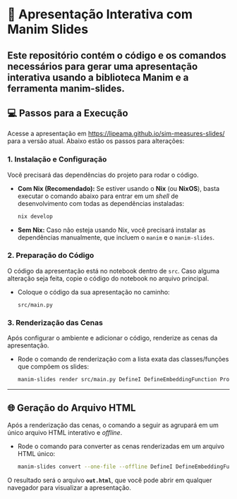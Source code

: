 # 🚀 Apresentação Interativa com Manim Slides

Este repositório contém o código e os comandos necessários para gerar uma apresentação interativa usando a biblioteca **Manim** e a ferramenta **manim-slides**.
---

## 💻 Passos para a Execução

Acesse a apresentação em https://lipeama.github.io/sim-measures-slides/ para a versão atual. Abaixo estão os passos para alterações:

### 1. Instalação e Configuração

Você precisará das dependências do projeto para rodar o código.

* **Com Nix (Recomendado):**
    Se estiver usando o **Nix** (ou **NixOS**), basta executar o comando abaixo para entrar em um *shell* de desenvolvimento com todas as dependências instaladas:
    ```bash
    nix develop
    ```

* **Sem Nix:**
    Caso não esteja usando Nix, você precisará instalar as dependências manualmente, que incluem o `manim` e o `manim-slides`.

### 2. Preparação do Código

O código da apresentação está no notebook dentro de `src`. Caso alguma alteração seja feita, copie o código do notebook no arquivo principal.

* Coloque o código da sua apresentação no caminho:
    ```
    src/main.py
    ```

### 3. Renderização das Cenas

Após configurar o ambiente e adicionar o código, renderize as cenas da apresentação.

* Rode o comando de renderização com a lista exata das classes/funções que compõem os slides:

    ```bash
    manim-slides render src/main.py DefineI DefineEmbeddingFunction Proposition ProofA1 ProofA2 ProofA3 ProofA4 SimilarityMeasureDef Proposition3 ProofS1 ProofS2 ProofS3 DefineIVFSEmbedding IVFSSimilarityMeasure ObjectSimilarityProposition ProofP1IVFS ProofP2IVFS ProofP3IVFS ProofP4IVFS HierarchicalClusteringAlgorithm ExampleWalkthrough ExampleWalkthroughPart2
    ```

---

## 🌐 Geração do Arquivo HTML

Após a renderização das cenas, o comando a seguir as agrupará em um único arquivo HTML interativo e *offline*.

* Rode o comando para converter as cenas renderizadas em um arquivo HTML único:

    ```bash
    manim-slides convert --one-file --offline DefineI DefineEmbeddingFunction Proposition ProofA1 ProofA2 ProofA3 ProofA4 SimilarityMeasureDef Proposition3 ProofS1 ProofS2 ProofS3 DefineIVFSEmbedding IVFSSimilarityMeasure ObjectSimilarityProposition ProofP1IVFS ProofP2IVFS ProofP3IVFS ProofP4IVFS HierarchicalClusteringAlgorithm ExampleWalkthrough ExampleWalkthroughPart2 out.html
    ```

O resultado será o arquivo **`out.html`**, que você pode abrir em qualquer navegador para visualizar a apresentação.
